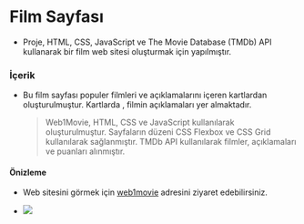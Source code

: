 # Film Sayfası
- Proje, HTML, CSS, JavaScript ve The Movie Database (TMDb) API kullanarak bir film web sitesi oluşturmak için yapılmıştır. 

### İçerik
- Bu film sayfası populer filmleri ve açıklamalarını içeren kartlardan oluşturulmuştur. Kartlarda , filmin açıklamaları yer almaktadır. 
  > Web1Movie, HTML, CSS ve JavaScript kullanılarak oluşturulmuştur. Sayfaların düzeni CSS Flexbox ve CSS Grid kullanılarak sağlanmıştır. TMDb API kullanılarak filmler, açıklamaları ve puanları alınmıştır.

#### Önizleme
- Web sitesini görmek için [web1movie](https://web1movie.netlify.app/) adresini ziyaret edebilirsiniz.

- ![](ekran.gif)


